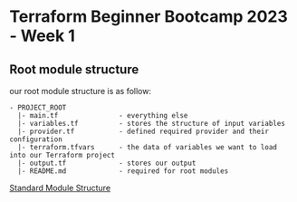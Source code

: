 # Terraform Beginner Bootcamp 2023 - Week 1

## Root module structure

our root module structure is as follow:
```
- PROJECT_ROOT
  |- main.tf               - everything else
  |- variables.tf          - stores the structure of input variables
  |- provider.tf           - defined required provider and their configuration
  |- terraform.tfvars      - the data of variables we want to load into our Terraform project
  |- output.tf             - stores our output
  |- README.md             - required for root modules
```

[Standard Module Structure](https://developer.hashicorp.com/terraform/language/modules/develop/structure)
